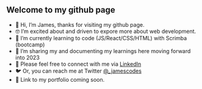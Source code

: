 <h2>Welcome to my github page</h2>

- 👋 Hi, I’m James, thanks for visiting my github page.
- 🤓 I’m excited about and driven to expore more about web development.
- 🌱 I’m currently learning to code (JS/React/CSS/HTML) with Scrimba (bootcamp)
- 📝 I’m sharing my and documenting my learnings here moving forward into 2023
- 📲 Please feel free to connect with me via <a href="https://www.linkedin.com/in/jamespalderman/">LinkedIn</a>
- 🐦 Or, you can reach me at Twitter <a href="https://twitter.com/_jamescodes">@_jamescodes</a>
- 🚨 Link to my portfolio coming soon.
